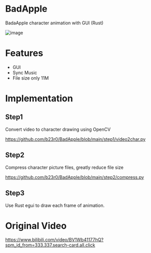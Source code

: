 # BadApple

BadaApple character animation with GUI (Rust)

![image]( https://github.com/b23r0/BadApple/blob/main/image/badapple.gif)

# Features

* GUI
* Sync Music
* File size only 11M

# Implementation

## Step1 

Convert video to character drawing using OpenCV

https://github.com/b23r0/BadApple/blob/main/step1/video2char.py

## Step2

Compress character picture files, greatly reduce file size

https://github.com/b23r0/BadApple/blob/main/step2/compress.py

## Step3

Use Rust egui to draw each frame of animation.

# Original Video

https://www.bilibili.com/video/BV1Wb41177hQ?spm_id_from=333.337.search-card.all.click
